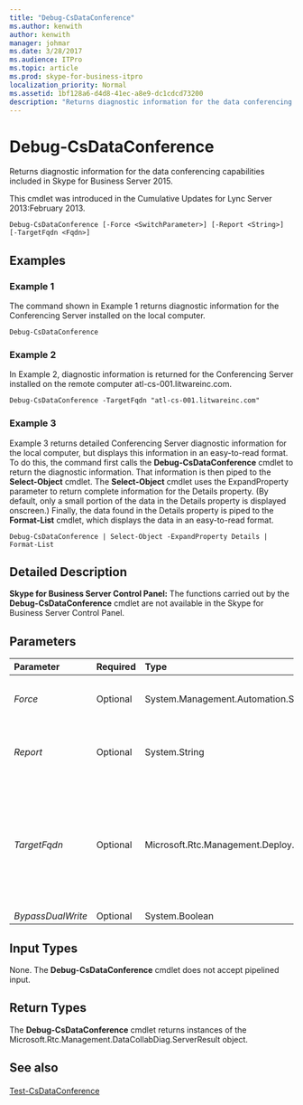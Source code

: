 ```yaml
---
title: "Debug-CsDataConference"
ms.author: kenwith
author: kenwith
manager: johmar
ms.date: 3/28/2017
ms.audience: ITPro
ms.topic: article
ms.prod: skype-for-business-itpro
localization_priority: Normal
ms.assetid: 1bf128a6-d4d8-41ec-a8e9-dc1cdcd73200
description: "Returns diagnostic information for the data conferencing capabilities included in Skype for Business Server 2015."
---
```


# Debug-CsDataConference
 
Returns diagnostic information for the data conferencing capabilities included in Skype for Business Server 2015.
  
This cmdlet was introduced in the Cumulative Updates for Lync Server 2013:February 2013. 
  
```
Debug-CsDataConference [-Force <SwitchParameter>] [-Report <String>] [-TargetFqdn <Fqdn>]

```

## Examples
<a name="Examples"> </a>

### Example 1

The command shown in Example 1 returns diagnostic information for the Conferencing Server installed on the local computer.
  
```
Debug-CsDataConference
```

### Example 2

In Example 2, diagnostic information is returned for the Conferencing Server installed on the remote computer atl-cs-001.litwareinc.com.
  
```
Debug-CsDataConference -TargetFqdn "atl-cs-001.litwareinc.com"
```

### Example 3

Example 3 returns detailed Conferencing Server diagnostic information for the local computer, but displays this information in an easy-to-read format. To do this, the command first calls the **Debug-CsDataConference** cmdlet to return the diagnostic information. That information is then piped to the **Select-Object** cmdlet. The **Select-Object** cmdlet uses the ExpandProperty parameter to return complete information for the Details property. (By default, only a small portion of the data in the Details property is displayed onscreen.) Finally, the data found in the Details property is piped to the **Format-List** cmdlet, which displays the data in an easy-to-read format.
  
```
Debug-CsDataConference | Select-Object -ExpandProperty Details | Format-List
```

## Detailed Description
<a name="Examples"> </a>

 **Skype for Business Server Control Panel:** The functions carried out by the **Debug-CsDataConference** cmdlet are not available in the Skype for Business Server Control Panel.
  
## Parameters
<a name="Examples"> </a>

|**Parameter**|**Required**|**Type**|**Description**|
|:-----|:-----|:-----|:-----|
| _Force_ <br/> |Optional  <br/> |System.Management.Automation.SwitchParameter  <br/> |Suppresses the display of any nonfatal error message that might occur when running the command.  <br/> |
| _Report_ <br/> |Optional  <br/> |System.String  <br/> |Enables you to specify a file path for the log file created when the cmdlet runs. For example:  `-Report "C:\Logs\DataConference.html"` <br/> |
| _TargetFqdn_ <br/> |Optional  <br/> |Microsoft.Rtc.Management.Deploy.Fqdn  <br/> |Fully qualified domain name of the computer where the Skype for Business Server 2015 Conferencing Server is installed. If this parameter is not included, the **Debug-CsDataConference** cmdlet will run against the local computer. If Conferencing Server is not installed on the local computer, an error will occur. <br/> |
| _BypassDualWrite_ <br/> |Optional  <br/> |System.Boolean  <br/> |PARAMVALUE: $true | $false  <br/> |
   
## Input Types
<a name="Examples"> </a>

None. The **Debug-CsDataConference** cmdlet does not accept pipelined input.
  
## Return Types
<a name="Examples"> </a>

The **Debug-CsDataConference** cmdlet returns instances of the Microsoft.Rtc.Management.DataCollabDiag.ServerResult object.
  
## See also
<a name="Examples"> </a>

#### 

[Test-CsDataConference](test-csdataconference.md)

